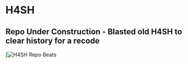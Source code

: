 # H4SH

## Repo Under Construction - Blasted old H4SH to clear history for a recode













[![H4SH Repo Beats](https://repobeats.axiom.co/api/embed/cd71806ef917c387efc4aa6d9f6ff9a7ae92f497.svg "Contributions Are Welcome")

<!-- LINKS -->

[`node.js`]: https://nodejs.org/en/
[`mongodb`]: https://www.mongodb.com/
[`git`]: https://git-scm.com/
[typescript]: https://www.typescriptlang.org/
[discord.js]: https://discord.js.org/
[node.js]: https://nodejs.org/en/
[pr]: https://github.com/HenrickTheBull/H4SH/pulls
[stars]: https://github.com/HenrickTheBull/H4SH/stargazers
[issues]: https://github.com/HenrickTheBull/H4SH/issues
[changelog]: https://github.com/HenrickTheBull/H4SH/blob/main/CHANGELOG.md
[`eslint`]: https://eslint.org/
[`prettier`]: https://prettier.io/
[`commit message conventions`]: https://conventionalcommits.org/en/v1.0.0/
[apache]: https://github.com/HenrickTheBull/H4SH/blob/main/LICENSE.md
[`eta`]: https://www.javatpoint.com/eta-full-form
[`sapphire`]: https://www.sapphirejs.dev
[invite]: https://discord.com/api/oauth2/authorize?client_id=944833303226236989&scope=applications.commands+bot&permissions=543276137727

<!-- BADGES -->

[codefactor]: https://www.codefactor.io/repository/github/HenrickTheBull/H4SH/badge/main
[license]: https://img.shields.io/github/license/HenrickTheBull/H4SH
[github stars]: https://img.shields.io/github/stars/HenrickTheBull/H4SH
[github issues]: https://img.shields.io/github/issues/HenrickTheBull/H4SH